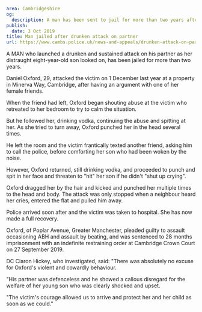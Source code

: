 ```yaml
area: Cambridgeshire
og:
  description: A man has been sent to jail for more than two years after drunken attack on partner.
publish:
  date: 3 Oct 2019
title: Man jailed after drunken attack on partner
url: https://www.cambs.police.uk/news-and-appeals/drunken-attack-on-partner-jailed
```

A MAN who launched a drunken and sustained attack on his partner as her distraught eight-year-old son looked on, has been jailed for more than two years.

Daniel Oxford, 29, attacked the victim on 1 December last year at a property in Minerva Way, Cambridge, after having an argument with one of her female friends.

When the friend had left, Oxford began shouting abuse at the victim who retreated to her bedroom to try to calm the situation.

But he followed her, drinking vodka, continuing the abuse and spitting at her. As she tried to turn away, Oxford punched her in the head several times.

He left the room and the victim frantically texted another friend, asking him to call the police, before comforting her son who had been woken by the noise.

However, Oxford returned, still drinking vodka, and proceeded to punch and spit in her face and threaten to "hit" her son if he didn't "shut up crying".

Oxford dragged her by the hair and kicked and punched her multiple times to the head and body. The attack was only stopped when a neighbour heard her cries, entered the flat and pulled him away.

Police arrived soon after and the victim was taken to hospital. She has now made a full recovery.

Oxford, of Poplar Avenue, Greater Manchester, pleaded guilty to assault occasioning ABH and assault by beating, and was sentenced to 28 months imprisonment with an indefinite restraining order at Cambridge Crown Court on 27 September 2019.

DC Ciaron Hickey, who investigated, said: "There was absolutely no excuse for Oxford's violent and cowardly behaviour.

"His partner was defenceless and he showed a callous disregard for the welfare of her young son who was clearly shocked and upset.

"The victim's courage allowed us to arrive and protect her and her child as soon as we could."
